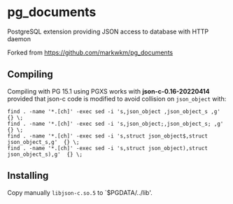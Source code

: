 # pg_documents

PostgreSQL extension providing JSON access to database with HTTP daemon 

Forked from https://github.com/markwkm/pg_documents

## Compiling

Compiling with PG 15.1 using PGXS works with **json-c-0.16-20220414** provided that json-c code is modified to avoid collision on `json_object` with:

```
find . -name '*.[ch]' -exec sed -i 's,json_object ,json_object_s ,g'  {} \;
find . -name '*.[ch]' -exec sed -i 's,json_object;,json_object_s; ,g'  {} \;
find . -name '*.[ch]' -exec sed -i 's,struct json_object$,struct json_object_s,g'  {} \;
find . -name '*.[ch]' -exec sed -i 's,struct json_object),struct json_object_s),g'  {} \;
```
## Installing

Copy manually `libjson-c.so.5` to `$PGDATA/../lib'.

